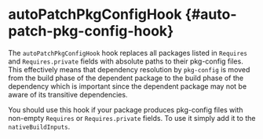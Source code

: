 # autoPatchPkgConfigHook {#auto-patch-pkg-config-hook}

The `autoPatchPkgConfigHook` hook replaces all packages listed in `Requires` and
`Requires.private` fields with absolute paths to their pkg-config files. This
effectively means that dependency resolution by `pkg-config` is moved from the
build phase of the dependent package to the build phase of the dependency which
is important since the dependent package may not be aware of its transitive
dependencies.

You should use this hook if your package produces pkg-config files with
non-empty `Requires` or `Requires.private` fields. To use it simply add it to
the `nativeBuildInputs`.
